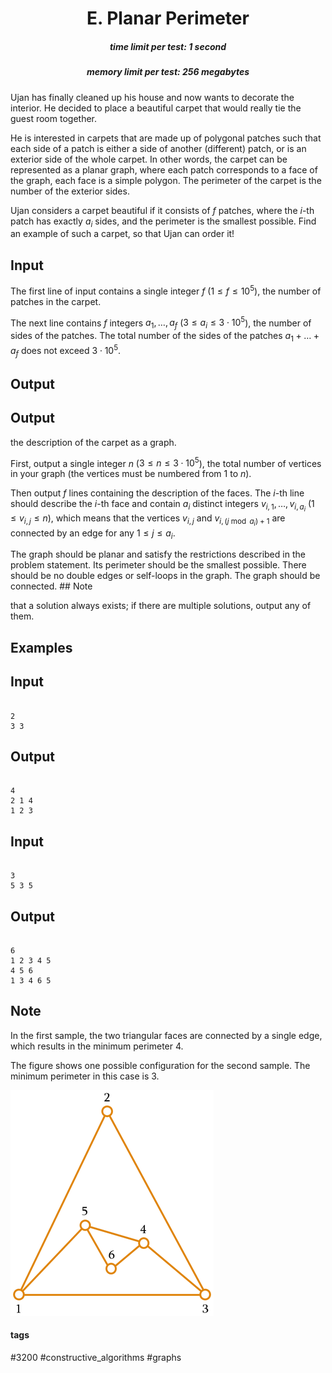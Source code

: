 <h1 style='text-align: center;'> E. Planar Perimeter</h1>

<h5 style='text-align: center;'>time limit per test: 1 second</h5>
<h5 style='text-align: center;'>memory limit per test: 256 megabytes</h5>

Ujan has finally cleaned up his house and now wants to decorate the interior. He decided to place a beautiful carpet that would really tie the guest room together.

He is interested in carpets that are made up of polygonal patches such that each side of a patch is either a side of another (different) patch, or is an exterior side of the whole carpet. In other words, the carpet can be represented as a planar graph, where each patch corresponds to a face of the graph, each face is a simple polygon. The perimeter of the carpet is the number of the exterior sides. 

Ujan considers a carpet beautiful if it consists of $f$ patches, where the $i$-th patch has exactly $a_i$ sides, and the perimeter is the smallest possible. Find an example of such a carpet, so that Ujan can order it!

## Input

The first line of input contains a single integer $f$ ($1 \leq f \leq 10^5$), the number of patches in the carpet. 

The next line contains $f$ integers $a_1, \ldots, a_f$ ($3 \leq a_i \leq 3\cdot 10^5$), the number of sides of the patches. The total number of the sides of the patches $a_1 + \ldots + a_f$ does not exceed $3\cdot10^5$.

## Output

## Output

 the description of the carpet as a graph. 

First, output a single integer $n$ ($3 \leq n \leq 3 \cdot 10^5$), the total number of vertices in your graph (the vertices must be numbered from $1$ to $n$). 

Then output $f$ lines containing the description of the faces. The $i$-th line should describe the $i$-th face and contain $a_i$ distinct integers $v_{i,1}, \ldots, v_{i,a_i}$ ($1 \leq v_{i,j} \leq n$), which means that the vertices $v_{i,j}$ and $v_{i,(j \bmod{a_i})+1}$ are connected by an edge for any $1 \leq j \leq a_i$.

The graph should be planar and satisfy the restrictions described in the problem statement. Its perimeter should be the smallest possible. There should be no double edges or self-loops in the graph. The graph should be connected. ## Note

 that a solution always exists; if there are multiple solutions, output any of them.

## Examples

## Input


```

2
3 3

```
## Output


```

4
2 1 4 
1 2 3 

```
## Input


```

3
5 3 5

```
## Output


```

6
1 2 3 4 5
4 5 6
1 3 4 6 5

```
## Note

In the first sample, the two triangular faces are connected by a single edge, which results in the minimum perimeter $4$.

The figure shows one possible configuration for the second sample. The minimum perimeter in this case is $3$. 

 ![](images/14f684e0a21b8440171c1e7089eb036b3e57ebee.png) 

#### tags 

#3200 #constructive_algorithms #graphs 